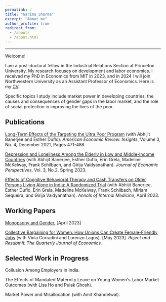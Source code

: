 ```yaml
---
permalink: /
title: "Garima Sharma"
excerpt: "About me"
author_profile: true
redirect_from: 
  - /about/
  - /about.html
---
```


------
Welcome! 

I am a post-doctoral fellow in the Industrial Relations Section at Princeton University. My research focuses on development and labor economics. I received my PhD in Economics from MIT in 2023, and in 2024 I will join Northwestern University as an Assistant Professor of Economics. Here is my [CV](/files/Sharma_CV.pdf).

Specific topics I study include market power in developing countries, the causes and consequences of gender gaps in the labor market, and the role of social protection in improving the lives of the poor.

Publications
------
[Long-Term Effects of the Targeting the Ultra Poor Program](/files/aeri.20200667.pdf) (with Abhijit Banerjee and Esther Duflo). _American Economic Review: Insights_, Volume 3, No. 4, December 2021, Pages 471-486.

[Depression and Loneliness Among the Elderly in Low and Middle-Income Countries](/files/JEP_Paper_Dec_2022.pdf) (with Abhijit Banerjee, Esther Duflo, Erin Grela, Madeline McKelway, Frank Schilbach, and Girija Vaidyanathan). _Journal of Economic Perspectives_, Vol. 3, No.2, Spring 2023.

[Effects of Cognitive Behavioral Therapy and Cash Transfers on Older Persons Living Alone in India: A Randomized Trial](/files/annals_cbt.pdf) (with Abhijit Banerjee, Esther Duflo, Erin Grela, Madeline McKelway, Frank Schilbach, Miriam Sequeira, and Girija Vaidyanathan). _Annals of Internal Medicine_, April 2023.


Working Papers
------
[Monopsony and Gender.](/files/monopsony_gender_gsharma.pdf) [April 2023]

[Collective Bargaining for Women: How Unions Can Create Female-Friendly Jobs](/files/CBFW_paper_CLS.pdf) (with Viola Corradini and Lorenzo Lagos). [May 2023]. _Reject and Resubmit: The Quarterly Journal of Economics._ 


Selected Work in Progress
------
Collusion Among Employers in India.

The Effects of Mandated Maternity Leave on Young Women's Labor Market Outcomes (with Lisa Ho and Pulak Ghosh).

Market Power and Misallocation (with Amit Khandelwal).
